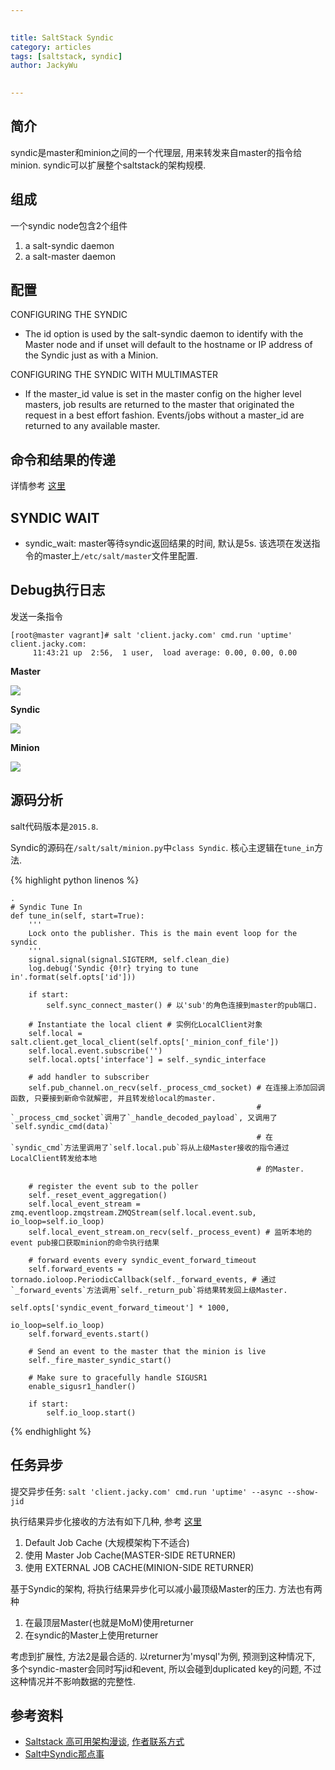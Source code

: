 ```yaml
---

   
title: SaltStack Syndic   
category: articles  
tags: [saltstack, syndic]  
author: JackyWu  
  

---
```



## 简介

syndic是master和minion之间的一个代理层, 用来转发来自master的指令给minion. syndic可以扩展整个saltstack的架构规模.

## 组成

一个syndic node包含2个组件

1. a salt-syndic daemon
1. a salt-master daemon

## 配置

CONFIGURING THE SYNDIC

- The id option is used by the salt-syndic daemon to identify with the Master node and if unset will default to the hostname or IP address of the Syndic just as with a Minion.

CONFIGURING THE SYNDIC WITH MULTIMASTER

- If the master_id value is set in the master config on the higher level masters, job results are returned to the master that originated the request in a best effort fashion. Events/jobs without a master_id are returned to any available master.


## 命令和结果的传递

详情参考 [这里](https://docs.saltstack.com/en/latest/topics/topology/syndic.html#topology)

## SYNDIC WAIT

- syndic_wait: master等待syndic返回结果的时间, 默认是5s. 该选项在发送指令的master上`/etc/salt/master`文件里配置.   

## Debug执行日志

发送一条指令 

    [root@master vagrant]# salt 'client.jacky.com' cmd.run 'uptime'
    client.jacky.com:
         11:43:21 up  2:56,  1 user,  load average: 0.00, 0.00, 0.00

**Master**

![](/images/saltstack/master.png)

**Syndic**

![](/images/saltstack/syndic.png)

**Minion**

![](/images/saltstack/minion.png)


## 源码分析

salt代码版本是`2015.8`.

Syndic的源码在`/salt/salt/minion.py`中`class Syndic`. 核心主逻辑在`tune_in`方法.



{% highlight python linenos %}

    .
    # Syndic Tune In
    def tune_in(self, start=True):
        '''
        Lock onto the publisher. This is the main event loop for the syndic
        '''
        signal.signal(signal.SIGTERM, self.clean_die)
        log.debug('Syndic {0!r} trying to tune in'.format(self.opts['id']))

        if start:
            self.sync_connect_master() # 以'sub'的角色连接到master的pub端口.

        # Instantiate the local client # 实例化LocalClient对象
        self.local = salt.client.get_local_client(self.opts['_minion_conf_file'])
        self.local.event.subscribe('')
        self.local.opts['interface'] = self._syndic_interface

        # add handler to subscriber
        self.pub_channel.on_recv(self._process_cmd_socket) # 在连接上添加回调函数, 只要接到新命令就解密, 并且转发给local的master.
                                                           # `_process_cmd_socket`调用了`_handle_decoded_payload`, 又调用了`self.syndic_cmd(data)`
                                                           # 在`syndic_cmd`方法里调用了`self.local.pub`将从上级Master接收的指令通过LocalClient转发给本地
                                                           # 的Master.

        # register the event sub to the poller
        self._reset_event_aggregation()
        self.local_event_stream = zmq.eventloop.zmqstream.ZMQStream(self.local.event.sub, io_loop=self.io_loop)
        self.local_event_stream.on_recv(self._process_event) # 监听本地的event pub接口获取minion的命令执行结果

        # forward events every syndic_event_forward_timeout
        self.forward_events = tornado.ioloop.PeriodicCallback(self._forward_events, # 通过`_forward_events`方法调用`self._return_pub`将结果转发回上级Master.
                                                              self.opts['syndic_event_forward_timeout'] * 1000,
                                                              io_loop=self.io_loop)
        self.forward_events.start() 

        # Send an event to the master that the minion is live
        self._fire_master_syndic_start()

        # Make sure to gracefully handle SIGUSR1
        enable_sigusr1_handler()

        if start:
            self.io_loop.start() 

{% endhighlight %}

## 任务异步

提交异步任务: `salt 'client.jacky.com' cmd.run 'uptime' --async --show-jid`

执行结果异步化接收的方法有如下几种, 参考 [这里](https://docs.saltstack.com/en/latest/topics/jobs/external_cache.html)

1. Default Job Cache (大规模架构下不适合)
1. 使用 Master Job Cache(MASTER-SIDE RETURNER)
1. 使用 EXTERNAL JOB CACHE(MINION-SIDE RETURNER)

基于Syndic的架构, 将执行结果异步化可以减小最顶级Master的压力. 方法也有两种

1. 在最顶层Master(也就是MoM)使用returner
1. 在syndic的Master上使用returner

考虑到扩展性, 方法2是最合适的. 以returner为'mysql'为例, 预测到这种情况下, 多个syndic-master会同时写jid和event, 所以会碰到duplicated key的问题, 不过这种情况并不影响数据的完整性.

## 参考资料

- [Saltstack 高可用架构漫谈](http://devopstarter.info/saltstack-ha-arch/), [作者联系方式](https://github.com/Colstuwjx)
- [Salt中Syndic那点事](http://pengyao.org/salt-syndic-01.html)